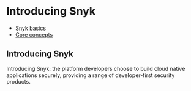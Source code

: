 # Introducing Snyk

* [ Snyk basics](/hc/en-us/sections/360001105078-Snyk-basics)
* [ Core concepts](/hc/en-us/sections/4403576824337-Core-concepts)

##  Introducing Snyk

Introducing Snyk: the platform developers choose to build cloud native applications securely, providing a range of developer-first security products.

